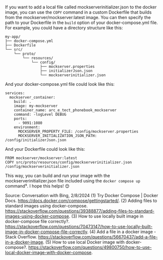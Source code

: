 If you want to add a local file called mockserverinitializer.json to the docker image, you can use the `COPY` command in a custom Dockerfile that builds from the mockserver/mockserver:latest image. You can then specify the path to your Dockerfile in the `build` option of your docker-compose.yml file. For example, you could have a directory structure like this:

```
my-app/
├── docker-compose.yml
├── Dockerfile
└── src/
    └── proto/
        └── resources/
            └── config/
                ├── mockserver.properties
                ├── initializerJson.json
                └── mockserverinitializer.json
```

And your docker-compose.yml file could look like this:

```
services:
  mockserver_container:
    build: .
    image: my-mockserver
    container_name: arc_e_tect_phonebook_mockserver
    command: -logLevel DEBUG
    ports:
      - 9091:1080
    environment:
      MOCKSERVER_PROPERTY_FILE: /config/mockserver.properties
      MOCKSERVER_INITIALIZATION_JSON_PATH: /config/initializerJson.json
```

And your Dockerfile could look like this:

```
FROM mockserver/mockserver:latest
COPY src/proto/resources/config/mockserverinitializer.json /config/mockserverinitializer.json
```

This way, you can build and run your image with the mockserverinitializer.json file included using the `docker compose up` command⁵. I hope this helps! 😊

Source: Conversation with Bing, 2/8/2024
(1) Try Docker Compose | Docker Docs. https://docs.docker.com/compose/gettingstarted/.
(2) Adding files to standard images using docker-compose. https://stackoverflow.com/questions/39388877/adding-files-to-standard-images-using-docker-compose.
(3) How to use locally built image in docker-compose file correctly?. https://stackoverflow.com/questions/70473147/how-to-use-locally-built-image-in-docker-compose-file-correctly.
(4) Add a file in a docker image - Stack Overflow. https://stackoverflow.com/questions/56670437/add-a-file-in-a-docker-image.
(5) How to use local Docker image with docker-compose?. https://stackoverflow.com/questions/49800750/how-to-use-local-docker-image-with-docker-compose.